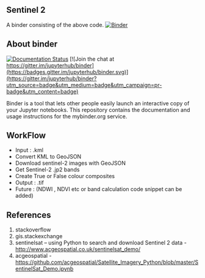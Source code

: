## Sentinel 2
A binder consisting of the above code.
[![Binder](https://mybinder.org/badge_logo.svg)](https://mybinder.org/v2/git/https%3A%2F%2Fgithub.com%2Fshenaha%2Fkml_to_sen2/master)

## About binder

[![Documentation Status](https://readthedocs.org/projects/mybinder/badge/?version=latest)](https://mybinder.readthedocs.io/en/latest/?badge=latest)
[![Join the chat at https://gitter.im/jupyterhub/binder](https://badges.gitter.im/jupyterhub/binder.svg)](https://gitter.im/jupyterhub/binder?utm_source=badge&utm_medium=badge&utm_campaign=pr-badge&utm_content=badge)

Binder is a tool that lets other people easily launch an interactive copy of your Jupyter notebooks. This repository contains the documentation and usage instructions for the mybinder.org service.

## WorkFlow

* Input : .kml
* Convert KML to GeoJSON
* Download sentinel-2 images with GeoJSON
* Get Sentinel-2 .jp2 bands
* Create True or False colour composites
* Output : .tif
* Future : (NDWI , NDVI etc or band calculation code snippet can be added)


## References
1. stackoverflow
2. gis.stackexchange
3. sentinelsat – using Python to search and download Sentinel 2 data - http://www.acgeospatial.co.uk/sentinelsat_demo/
4. acgeospatial - https://github.com/acgeospatial/Satellite_Imagery_Python/blob/master/SentinelSat_Demo.ipynb
